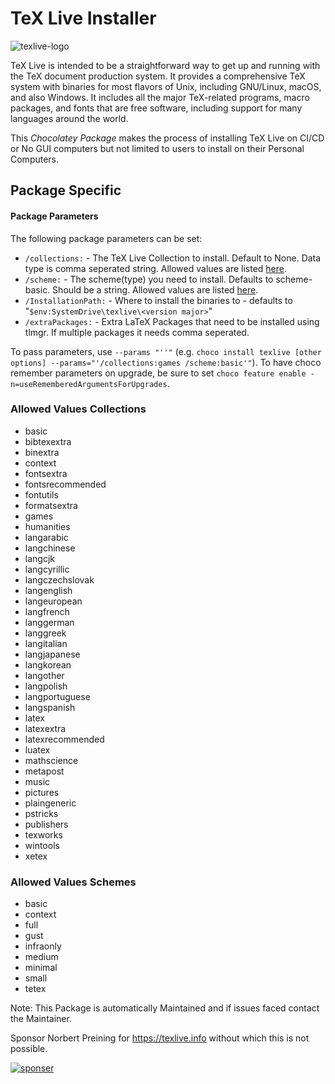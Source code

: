 # TeX Live Installer

![texlive-logo](https://cdn.jsdelivr.net/gh/naveen521kk/chocolatey-texlive@master/texlive/texlive.svg)

TeX Live is intended to be a straightforward way to get up and running with the TeX document production system. It provides a comprehensive TeX system with binaries for most flavors of Unix, including GNU/Linux, macOS, and also Windows. It includes all the major TeX-related programs, macro packages, and fonts that are free software, including support for many languages around the world.

This _Chocolatey Package_ makes the process of installing TeX Live on CI/CD or No GUI computers but not limited to users to install on their Personal Computers.

## Package Specific

#### Package Parameters

The following package parameters can be set:

- `/collections:` - The TeX Live Collection to install. Default to None. Data type is comma seperated string. Allowed values are listed [here](#allowed-values-collections).
- `/scheme:` - The scheme(type) you need to install. Defaults to scheme-basic. Should be a string. Allowed values are listed [here](#allowed-values-schemes).
- `/InstallationPath:` - Where to install the binaries to - defaults to "`$env:SystemDrive\texlive\<version major>`"
- `/extraPackages:` - Extra LaTeX Packages that need to be installed using tlmgr. If multiple packages it needs comma seperated.

To pass parameters, use `--params "''"` (e.g. `choco install texlive [other options] --params="'/collections:games /scheme:basic'"`).
To have choco remember parameters on upgrade, be sure to set `choco feature enable -n=useRememberedArgumentsForUpgrades`.

### Allowed Values Collections


- basic
- bibtexextra
- binextra
- context
- fontsextra
- fontsrecommended
- fontutils
- formatsextra
- games
- humanities
- langarabic
- langchinese
- langcjk
- langcyrillic
- langczechslovak
- langenglish
- langeuropean
- langfrench
- langgerman
- langgreek
- langitalian
- langjapanese
- langkorean
- langother
- langpolish
- langportuguese
- langspanish
- latex
- latexextra
- latexrecommended
- luatex
- mathscience
- metapost
- music
- pictures
- plaingeneric
- pstricks
- publishers
- texworks
- wintools
- xetex


### Allowed Values Schemes


- basic
- context
- full
- gust
- infraonly
- medium
- minimal
- small
- tetex


Note: This Package is automatically Maintained and if issues faced contact the Maintainer.

Sponsor Norbert Preining for https://texlive.info without which this is not possible.

[![sponser](https://cdn.jsdelivr.net/gh/naveen521kk/chocolatey-texlive@master/icons/sponsor.svg)](https://github.com/sponsors/norbusan)